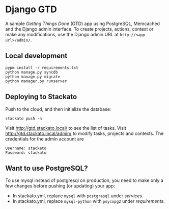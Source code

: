# Django GTD

A sample *Getting Things Done* (GTD) app using PostgreSQL, Memcached and the Django admin
interface. To create projects, actions, context or make any modifications, use
the Django admin URL at ``http://<app-url>/admin/``.

## Local development

    pypm install -r requirements.txt
    python manage.py syncdb
    python manage.py migrate
    python manager.py runserver

## Deploying to Stackato

Push to the cloud, and then initialize the database:

    stackato push -n

Visit http://gtd.stackato.local/ to see the list of tasks. Visit http://gtd.stackato.local/admin/ to modify tasks, projects and contexts. The credentials for the admin account are

```
Username: stackato
Password: stackato
```

## Want to use PostgreSQL?

To use mysql instead of postgresql on production, you need to make only a few
changes before pushing (or updating) your app:

  * In stackato.yml, replace `mysql` with `postgresql` under *services*.
  * In stackato.yml, replace `mysql-python` with `psycopg2` under *requirements*.
